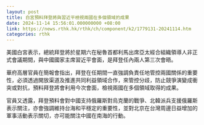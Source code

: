 ```yaml
---
layout: post
title: 白宮預料拜登將與習近平檢視兩國在多個領域的成果
date: 2024-11-14 15:56:01.000000000 +08:00
link: https://news.rthk.hk/rthk/ch/component/k2/1779131-20241114.htm
categories: rthk
---
```


美國白宮表示，總統拜登將於星期六在秘魯首都利馬出席亞太經合組織領導人非正式會議期間，與中國國家主席習近平會面，是拜登任內兩人第三次會晤。

華府高層官員在簡報會指出，拜登在任期間一直強調負責任地管控兩國關係的重要性，必須透過開放渠道及推進共同利益領域合作，來管控分歧，防止競爭演變成衝突或對抗，預料拜登將會利用今次會面，檢視兩國在多個領域取得的成果。

官員又透露，拜登預料會對中國支持俄羅斯對烏克蘭的戰爭、北韓派兵支援俄羅斯表示關注，亦會強調維持台海和平穩定的重要性，並對北京在台灣周邊日益增加的軍事活動表示關切，亦可能關注中國在南海的行動。
